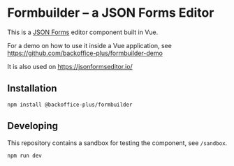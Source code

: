 # Formbuilder – a JSON Forms Editor

This is a [JSON Forms](https://jsonforms.io/) editor component built in Vue.

For a demo on how to use it inside a Vue application, see https://github.com/backoffice-plus/formbuilder-demo

It is also used on https://jsonformseditor.io/

## Installation

    npm install @backoffice-plus/formbuilder

## Developing

This repository contains a sandbox for testing the component, see `/sandbox`.

    npm run dev
